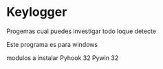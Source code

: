 # Keylogger
  Progemas cual puedes investigar todo loque detecte
  
  Este programa es para windows
  
  modulos a instalar 
  Pyhook 32
  Pywin 32
